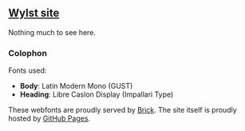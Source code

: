 ## [Wylst site](http://wylst.com)
Nothing much to see here.

### Colophon
Fonts used:
- **Body**: Latin Modern Mono (GUST)
- **Heading**: Libre Caslon Display (Impallari Type)

These webfonts are proudly served by [Brick](http://brick.im).
The site itself is proudly hosted by [GitHub Pages](https://pages.github.com).